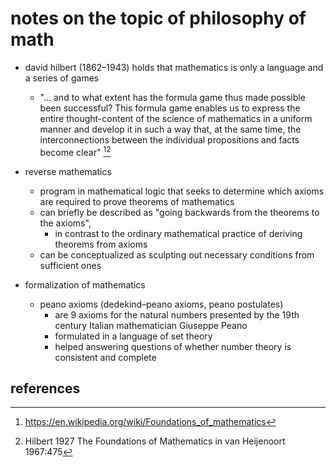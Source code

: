 # notes on the topic of philosophy of math

- david hilbert (1862–1943) holds that mathematics is only a language and a series of games
  - "... and to what extent has the formula game thus made possible been successful? This formula game 
    enables us to express the entire thought-content of the science of mathematics in a uniform manner and 
    develop it in such a way that, at the same time, the interconnections between the individual propositions
    and facts become clear" [^1][^2]

- reverse mathematics
  - program in mathematical logic that seeks to determine which axioms are required to prove theorems of mathematics 
  - can briefly be described as "going backwards from the theorems to the axioms", 
    - in contrast to the ordinary mathematical practice of deriving theorems from axioms
  - can be conceptualized as sculpting out necessary conditions from sufficient ones

- formalization of mathematics
  - peano axioms (dedekind–peano axioms, peano postulates) 
    - are 9 axioms for the natural numbers presented by the 19th century Italian mathematician Giuseppe Peano
    - formulated in a language of set theory
    - helped answering questions of whether number theory is consistent and complete


## references

[^1]: https://en.wikipedia.org/wiki/Foundations_of_mathematics
[^2]: Hilbert 1927 The Foundations of Mathematics in van Heijenoort 1967:475
